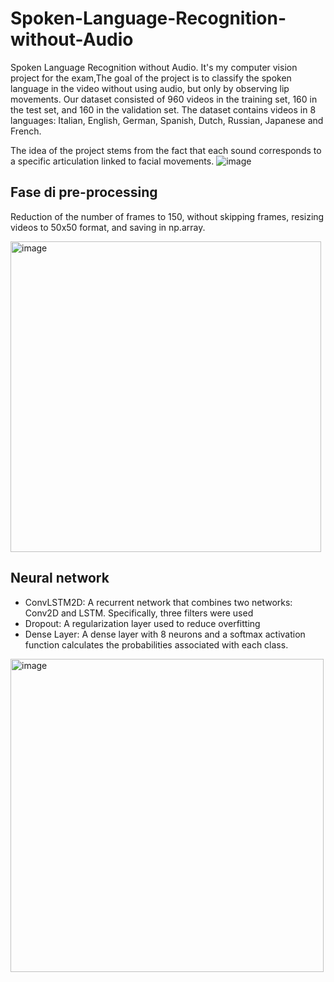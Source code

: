 # Spoken-Language-Recognition-without-Audio
Spoken Language Recognition without Audio. It's my computer vision project for the exam,The goal of the project is to classify the spoken language in the video without using audio, but only by observing lip movements.
Our dataset consisted of 960 videos in the training set, 160 in the test set, and 160 in the validation set. The dataset contains videos in 8 languages: Italian, English, German, Spanish, Dutch, Russian, Japanese and French. 

The idea of the project stems from the fact that each sound corresponds to a specific articulation linked to facial movements.
![image](https://github.com/user-attachments/assets/ed653471-dacc-47d8-839c-7ab455782a19)

## Fase di pre-processing
Reduction of the number of frames to 150, without skipping frames, resizing videos to 50x50 format, and saving in np.array.

<img width="497" alt="image" src="https://github.com/user-attachments/assets/0d0128a0-b1d3-4a42-b215-c7a5b22ecc66" />


## Neural network
- ConvLSTM2D: A recurrent network that combines two networks: Conv2D and LSTM. Specifically, three filters were used
- Dropout: A regularization layer used to reduce overfitting
- Dense Layer: A dense layer with 8 neurons and a softmax activation function calculates the probabilities associated with each class.
<img width="501" alt="image" src="https://github.com/user-attachments/assets/9772f903-5caf-4fa2-8923-dc78f077c8a0" />
